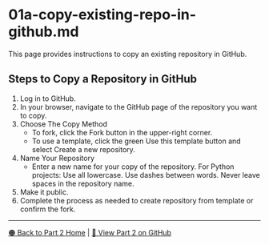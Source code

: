 # 01a-copy-existing-repo-in-github.md

This page provides instructions to copy an existing repository in GitHub.

## Steps to Copy a Repository in GitHub

1. Log in to GitHub.
2. In your browser, navigate to the GitHub page of the repository you want to copy.
3. Choose The Copy Method  
   - To fork, click the Fork button in the upper-right corner.  
   - To use a template, click the green Use this template button and select Create a new repository.
4. Name Your Repository  
   - Enter a new name for your copy of the repository. For Python projects: Use all lowercase. Use dashes between words. Never leave spaces in the repository name. 
5. Make it public.
6. Complete the process as needed to create repository from template or confirm the fork.

---

[🟠 Back to Part 2 Home](https://denisecase.github.io/pro-analytics-01/02-project-initialization/PROJECT-INITIALIZATION.html) | [🔗 View Part 2 on GitHub](https://github.com/denisecase/pro-analytics-01/02-project-initialization/PROJECT-INITIALIZATION.md)
